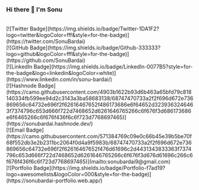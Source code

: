 ### Hi there 👋 I'm Sonu
<!-- [![Anurag's GitHub stats](https://github-readme-stats.vercel.app/api?username=SonuBardai)](https://github.com/anuraghazra/github-readme-stats) -->
<br/>
[![Twitter Badge](https://img.shields.io/badge/Twitter-1DA1F2?logo=twitter&logoColor=fff&style=for-the-badge)](https://twitter.com/SonuBardai)
<br/>
[![GitHub Badge](https://img.shields.io/badge/Github-333333?logo=github&logoColor=fff&style=for-the-badge)](https://github.com/SonuBardai)
<br/>
[![LinkedIn Badge](https://img.shields.io/badge/LinkedIn-0077B5?style=for-the-badge&logo=linkedin&logoColor=white)](https://www.linkedin.com/in/sonu-bardai/)
<br/>
[![Hashnode Badge](https://camo.githubusercontent.com/4903b1622b93d6b463a65bfd79c818140334fb599ee94d2c3143a3ba58683138/68747470733a2f2f696d672e736869656c64732e696f2f62616467652f486173686e6f64652d3239363246463f7374796c653d666f722d7468652d6261646765266c6f676f3d686173686e6f6465266c6f676f436f6c6f723d7768697465)](https://sonubardai.hashnode.dev/)
<br/>
[![Email Badge](https://camo.githubusercontent.com/571384769c09e0c66b45e39b5be70f68f552db3e2b2311bc2064f0d4a9f5983b/68747470733a2f2f696d672e736869656c64732e696f2f62616467652f476d61696c2d4431343833363f7374796c653d666f722d7468652d6261646765266c6f676f3d676d61696c266c6f676f436f6c6f723d7768697465)](mailto:sonubardai9@gmail.com)
<br/>
[![Portfolio Badge](https://img.shields.io/badge/Portfolio-f7ad19?logo=awesomelists&logoColor=000&style=for-the-badge)](https://sonubardai-portfolio.web.app/)
